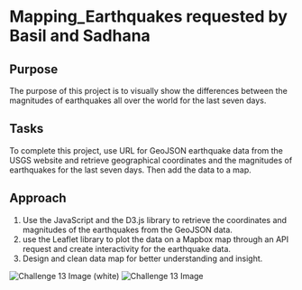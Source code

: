 # Mapping_Earthquakes requested by Basil and Sadhana

## Purpose
The purpose of this project is to visually show the differences between the magnitudes of earthquakes all over the world for the last seven days.

## Tasks
To complete this project, use URL for GeoJSON earthquake data from the USGS website and retrieve geographical coordinates and the magnitudes of earthquakes for the last seven days. Then add the data to a map.

## Approach

1. Use the JavaScript and the D3.js library to retrieve the coordinates and magnitudes of the earthquakes from the GeoJSON data. 
2. use the Leaflet library to plot the data on a Mapbox map through an API request and create interactivity for the earthquake data.
3. Design and clean data map for better understanding and insight. 

![Challenge 13 Image (white)](https://user-images.githubusercontent.com/22345733/126905883-2613e654-5240-45fa-bf83-3c6a20f32870.png)
![Challenge 13 Image](https://user-images.githubusercontent.com/22345733/126905886-570d9279-c70d-4d80-86d4-00f16e43a437.png)
